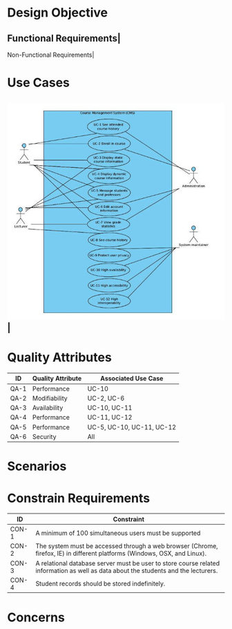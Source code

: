 # Design Objective 
Functional Requirements|
--
Non-Functional Requirements|
# Use Cases

![](images/useCase.jpg)|
---
# Quality Attributes
ID | Quality Attribute| Associated Use Case|
-|-|-
QA-1| Performance | UC-10|
QA-2| Modifiability | UC-2, UC-6|
QA-3| Availability | UC-10, UC-11|
QA-4| Performance | UC-11, UC-12|
QA-5| Performance | UC-5, UC-10, UC-11, UC-12|
QA-6| Security | All
# Scenarios

# Constrain Requirements
ID| Constraint|
-|-
CON-1| A minimum of 100 simultaneous users must be supported|
CON-2| The system must be accessed through a web browser (Chrome, firefox, IE) in different platforms (Windows, OSX, and Linux).|
CON-3| A relational database server must be user to store course related information as well as data about the students and the lecturers.|
CON-4| Student records should be stored indefinitely.|

# Concerns 


